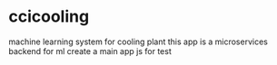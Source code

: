 # ccicooling
machine learning system for cooling plant
this app is a microservices backend for ml
create a main app js for test